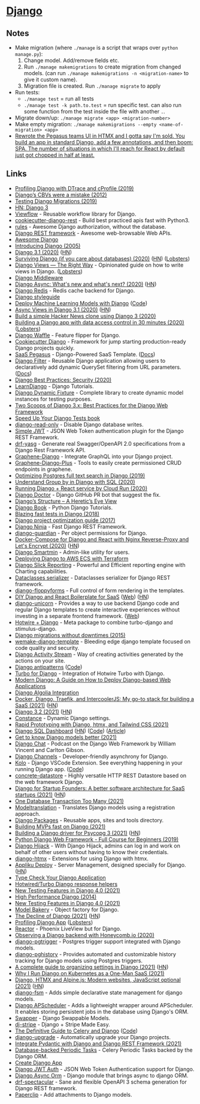 # [Django](https://www.djangoproject.com/)

## Notes

- Make migration (where `./manage` is a script that wraps over `python manage.py`):
  1. Change model. Add/remove fields etc.
  2. Run `./manage makemigrations` to create migration from changed models. (can run `./manage makemigrations -n <migration-name>` to give it custom name).
  3. Migration file is created. Run `./manage migrate` to apply
- Run tests:
  - `./manage test` = run all tests
  - `./manage test -k path.to.test` = run specific test. can also run some function from the test inside the file with another `.`.
- Migrate down/up: `./manage migrate <app> <migration-number>`
- Make empty migration: `./manage makemigrations --empty <name-of-migration> <app>`
- [Rewrote the Pegasus teams UI in HTMX and I gotta say I'm sold. You build an app in standard Django, add a few annotations, and then boom: SPA. The number of situations in which I'll reach for React by default just got chopped in half at least.](https://twitter.com/czue/status/1442446129065517056)

## Links

- [Profiling Django with DTrace and cProfile (2019)](https://wiedi.frubar.net/blog/2019/11/18/django-performance/)
- [Django’s CBVs were a mistake (2012)](https://lukeplant.me.uk/blog/posts/djangos-cbvs-were-a-mistake/)
- [Testing Django Migrations (2019)](https://sobolevn.me/2019/10/testing-django-migrations)
- [HN: Django 3](https://news.ycombinator.com/item?id=21681732)
- [Viewflow](https://github.com/viewflow/viewflow) - Reusable workflow library for Django.
- [cookiecutter-django-rest](https://github.com/agconti/cookiecutter-django-rest) - Build best practiced apis fast with Python3.
- [rules](https://github.com/dfunckt/django-rules) - Awesome Django authorization, without the database.
- [Django REST framework](https://github.com/encode/django-rest-framework) - Awesome web-browsable Web APIs.
- [Awesome Django](https://github.com/wsvincent/awesome-django)
- [Introducing Django (2005)](https://simonwillison.net/2005/Jul/17/django/)
- [Django 3.1 (2020)](https://www.djangoproject.com/weblog/2020/aug/04/django-31-released/) ([HN](https://news.ycombinator.com/item?id=24048046))
- [Surviving Django (if you care about databases) (2020)](https://www.varrazzo.com/blog/2020/07/25/surviving-django/) ([HN](https://news.ycombinator.com/item?id=24074520)) ([Lobsters](https://lobste.rs/s/l7dqrf/surviving_django_if_you_care_about))
- [Django Views — The Right Way](https://spookylukey.github.io/django-views-the-right-way/) - Opinionated guide on how to write views in Django. ([Lobsters](https://lobste.rs/s/4n63nn/django_views_right_way))
- [Django Middleware](https://www.reddit.com/r/django/comments/hms3n6/django_middleware/)
- [Django Async: What's new and what's next? (2020)](https://deepsource.io/blog/django-async-support/) ([HN](https://news.ycombinator.com/item?id=24160608))
- [Django Redis](https://github.com/jazzband/django-redis) - Redis cache backend for Django.
- [Django styleguide](https://github.com/HackSoftware/Django-Styleguide)
- [Deploy Machine Learning Models with Django](https://www.deploymachinelearning.com/) ([Code](https://github.com/pplonski/my_ml_service))
- [Async Views in Django 3.1 (2020)](https://testdriven.io/blog/django-async-views/) ([HN](https://news.ycombinator.com/item?id=24423637))
- [Build a simple Hacker News clone using Django 3 (2020)](https://www.youtube.com/watch?v=292GB6snFYo)
- [Building a Django app with data access control in 30 minutes (2020)](https://www.osohq.com/post/django-access-control) ([Lobsters](https://lobste.rs/s/tpoc8j/building_django_app_with_data_access))
- [Django Waffle](https://github.com/django-waffle/django-waffle) - Feature flipper for Django.
- [Cookiecutter Django](https://github.com/pydanny/cookiecutter-django) - Framework for jump starting production-ready Django projects quickly.
- [SaaS Pegasus](https://www.saaspegasus.com/) - Django-Powered SaaS Template. ([Docs](https://docs.saaspegasus.com/))
- [Django Filter](https://github.com/carltongibson/django-filter) - Reusable Django application allowing users to declaratively add dynamic QuerySet filtering from URL parameters. ([Docs](https://django-filter.readthedocs.io/en/master/))
- [Django Best Practices: Security (2020)](https://learndjango.com/tutorials/django-best-practices-security)
- [LearnDjango](https://learndjango.com/) - Django Tutorials.
- [Django Dynamic Fixture](https://github.com/paulocheque/django-dynamic-fixture) - Complete library to create dynamic model instances for testing purposes.
- [Two Scoops of Django 3.x: Best Practices for the Django Web Framework](https://www.feldroy.com/products/two-scoops-of-django-3-x)
- [Speed Up Your Django Tests book](https://gumroad.com/l/suydt)
- [django-read-only](https://github.com/adamchainz/django-read-only) - Disable Django database writes.
- [Simple JWT](https://github.com/SimpleJWT/django-rest-framework-simplejwt) - JSON Web Token authentication plugin for the Django REST Framework.
- [drf-yasg](https://github.com/axnsan12/drf-yasg) - Generate real Swagger/OpenAPI 2.0 specifications from a Django Rest Framework API.
- [Graphene-Django](https://github.com/graphql-python/graphene-django) - Integrate GraphQL into your Django project.
- [Graphene-Django-Plus](https://github.com/0soft/graphene-django-plus) - Tools to easily create permissioned CRUD endpoints in graphene.
- [Optimizing Postgres full text search in Django (2019)](https://hodovi.ch/blog/optimizing-postgres-full-text-search-django/)
- [Understand Group by in Django with SQL (2020)](https://hakibenita.com/django-group-by-sql)
- [Running Django + React service by Cloud Run (2020)](http://djkooks.github.io/gcp-django-deploy-cloudrun)
- [Django Doctor](https://django.doctor/) - Django GitHub PR bot that suggest the fix.
- [Django’s Structure – A Heretic’s Eye View](https://djangobook.com/mdj2-django-structure/)
- [Django Book](https://djangobook.com/) - Python Django Tutorials.
- [Blazing fast tests in Django (2018)](https://dizballanze.com/django-blazing-fast-tests/)
- [Django project optimization guide (2017)](https://dizballanze.com/django-project-optimization-part-1/)
- [Django Ninja](https://github.com/vitalik/django-ninja) - Fast Django REST Framework.
- [django-guardian](https://github.com/django-guardian/django-guardian) - Per object permissions for Django.
- [Docker-Compose for Django and React with Nginx Reverse-Proxy and Let's Encrypt (2020)](https://saasitive.com/tutorial/docker-compose-django-react-nginx-let-s-encrypt/) ([HN](https://news.ycombinator.com/item?id=25169155))
- [Django Smartmin](https://github.com/nyaruka/smartmin) - Admin-like utility for users.
- [Deploying Django to AWS ECS with Terraform](https://github.com/testdrivenio/django-ecs-terraform)
- [Django Slick Reporting](https://github.com/ra-systems/django-slick-reporting) - Powerful and Efficient reporting engine with Charting capabilities.
- [Dataclasses serializer](https://github.com/oxan/djangorestframework-dataclasses) - Dataclasses serializer for Django REST framework.
- [django-floppyforms](https://github.com/jazzband/django-floppyforms) - Full control of form rendering in the templates.
- [DIY Django and React Boilerplate for SaaS](https://github.com/saasitive/django-react-boilerplate) ([Web](https://saasitive.com/)) ([HN](https://news.ycombinator.com/item?id=25517226))
- [django-unicorn](https://github.com/adamghill/django-unicorn) - Provides a way to use backend Django code and regular Django templates to create interactive experiences without investing in a separate frontend framework. ([Web](https://www.django-unicorn.com/))
- [Hotwire + Django](https://github.com/hotwire-django/hotwire-django) - Meta package to combine turbo-django and stimulus-django.
- [Django migrations without downtimes (2015)](http://pankrat.github.io/2015/django-migrations-without-downtimes/)
- [wemake-django-template](https://github.com/wemake-services/wemake-django-template) - Bleeding edge django template focused on code quality and security.
- [Django Activity Stream](https://github.com/justquick/django-activity-stream) - Way of creating activities generated by the actions on your site.
- [Django antipatterns](https://www.django-antipatterns.com/) ([Code](https://github.com/hapytex/django-antipatterns))
- [Turbo for Django](https://github.com/hotwire-django/turbo-django) - Integration of Hotwire Turbo with Django.
- [Modern Django: A Guide on How to Deploy Django-based Web Applications](https://github.com/djstein/modern-django)
- [Django Algolia Integration](https://github.com/algolia/algoliasearch-django)
- [Docker, Django, Traefik, and IntercoolerJS: My go-to stack for building a SaaS (2021)](https://www.simplecto.com/docker-django-traefik-intercoolerjs-is-my-stack-for-2021/) ([HN](https://news.ycombinator.com/item?id=25973242))
- [Django 3.2 (2021)](https://www.djangoproject.com/weblog/2021/apr/06/django-32-released/) ([HN](https://news.ycombinator.com/item?id=26710013))
- [Constance](https://github.com/jazzband/django-constance) - Dynamic Django settings.
- [Rapid Prototyping with Django, htmx, and Tailwind CSS (2021)](https://testdriven.io/blog/django-htmx-tailwind/)
- [Django SQL Dashboard](https://django-sql-dashboard.datasette.io/en/latest/) ([HN](https://news.ycombinator.com/item?id=27107428)) ([Code](https://github.com/simonw/django-sql-dashboard)) ([Article](https://simonwillison.net/2021/May/10/django-sql-dashboard/))
- [Get to know Django models better (2021)](https://girlthatlovestocode.com/django-model)
- [Django Chat](https://djangochat.com/) - Podcast on the Django Web Framework by William Vincent and Carlton Gibson.
- [Django Channels](https://github.com/django/channels) - Developer-friendly asynchrony for Django.
- [Kolo](https://kolo.app/) - Django VSCode Extension. See everything happening in your running Django app. ([Code](https://github.com/kolofordjango/kolo))
- [concrete-datastore](https://github.com/Netsach/concrete-datastore) - Highly versatile HTTP REST Datastore based on the web framework Django.
- [Django for Startup Founders: A better software architecture for SaaS startups (2021)](https://alexkrupp.typepad.com/sensemaking/2021/06/django-for-startup-founders-a-better-software-architecture-for-saas-startups-and-consumer-apps.html) ([HN](https://news.ycombinator.com/item?id=27605052))
- [One Database Transaction Too Many (2021)](https://hakibenita.com/django-nested-transaction)
- [Modeltranslation](https://github.com/deschler/django-modeltranslation) - Translates Django models using a registration approach.
- [Django Packages](https://djangopackages.org/) - Reusable apps, sites and tools directory.
- [Building MVPs fast on Django (2021)](https://davidkell.substack.com/p/davids-opinionated-guide-for-building)
- [Building a Django driver for Psycopg 3 (2021)](https://www.psycopg.org/articles/2021/08/02/psycopg3-django-driver/) ([HN](https://news.ycombinator.com/item?id=28034581))
- [Python Django Web Framework - Full Course for Beginners (2019)](https://www.youtube.com/watch?v=F5mRW0jo-U4)
- [Django Hijack](https://github.com/django-hijack/django-hijack) - With Django Hijack, admins can log in and work on behalf of other users without having to know their credentials.
- [django-htmx](https://github.com/adamchainz/django-htmx) - Extensions for using Django with htmx.
- [Appliku Deploy](https://appliku.com/) - Server Management, designed specially for Django. ([HN](https://news.ycombinator.com/item?id=28468660))
- [Type Check Your Django Application](https://kracekumar.com/post/type_check_your_django_app/)
- [Hotwired/Turbo Django response helpers](https://github.com/hotwire-django/django-turbo-response)
- [New Testing Features in Django 4.0 (2021)](https://adamj.eu/tech/2021/09/28/new-testing-features-in-django-4.0/)
- [High Performance Django (2014)](https://lincolnloop.com/high-performance-django/)
- [New Testing Features in Django 4.0 (2021)](https://adamj.eu/tech/2021/09/28/new-testing-features-in-django-4.0/)
- [Model Bakery](https://github.com/model-bakers/model_bakery) - Object factory for Django.
- [The Decline of Django (2021)](https://www.david-dahan.com/blog/the-decline-of-django) ([HN](https://news.ycombinator.com/item?id=28863465))
- [Profiling Django App](https://kracekumar.com/post/profiling_django/) ([Lobsters](https://lobste.rs/s/04c6zh/three_tools_profile_django_app))
- [Reactor](https://github.com/edelvalle/reactor) - Phoenix LiveView but for Django.
- [Observing a Django backend with Honeycomb.io (2020)](https://www.yanglinzhao.com/posts/using-honeycomb/)
- [django-pgtrigger](https://github.com/Opus10/django-pgtrigger) - Postgres trigger support integrated with Django models.
- [django-pghistory](https://github.com/Opus10/django-pghistory) - Provides automated and customizable history tracking for Django models using Postgres triggers.
- [A complete guide to organizing settings in Django (2021)](https://apibakery.com/blog/django-settings-howto/) ([HN](https://news.ycombinator.com/item?id=29198346))
- [Why I Run Django on Kubernetes as a One-Man SaaS (2021)](https://anthonynsimon.com/blog/tools-of-the-trade/)
- [Django, HTMX and Alpine.js: Modern websites, JavaScript optional (2021)](https://www.saaspegasus.com/guides/modern-javascript-for-django-developers/htmx-alpine/) ([HN](https://news.ycombinator.com/item?id=29319034))
- [django-fsm](https://github.com/viewflow/django-fsm) - Adds simple declarative state management for django models.
- [Django APScheduler](https://github.com/jcass77/django-apscheduler) - Adds a lightweight wrapper around APScheduler. It enables storing persistent jobs in the database using Django's ORM.
- [Swapper](https://github.com/openwisp/django-swappable-models) - Django Swappable Models.
- [dj-stripe](https://github.com/dj-stripe/dj-stripe) - Django + Stripe Made Easy.
- [The Definitive Guide to Celery and Django](https://testdriven.io/courses/django-celery/) ([Code](https://github.com/testdrivenio/django-celery-project))
- [django-upgrade](https://github.com/adamchainz/django-upgrade) - Automatically upgrade your Django projects.
- [Integrate Pydantic with Django and Django REST Framework (2021)](https://blog.yezz.me/blog/Integrate-Pydantic-with-Django-and-Django-REST-Framework)
- [Database-backed Periodic Tasks](https://github.com/celery/django-celery-beat) - Celery Periodic Tasks backed by the Django ORM.
- [Create Django App](https://github.com/imagineai/create-django-app)
- [Django JWT Auth](https://github.com/webstack/django-jwt-auth) - JSON Web Token Authentication support for Django.
- [Django Async Orm](https://github.com/rednaks/django-async-orm) - Django module that brings async to django ORM.
- [drf-spectacular](https://github.com/tfranzel/drf-spectacular) - Sane and flexible OpenAPI 3 schema generation for Django REST framework.
- [Paperclip](https://github.com/makinacorpus/django-paperclip) - Add attachments to Django models.
